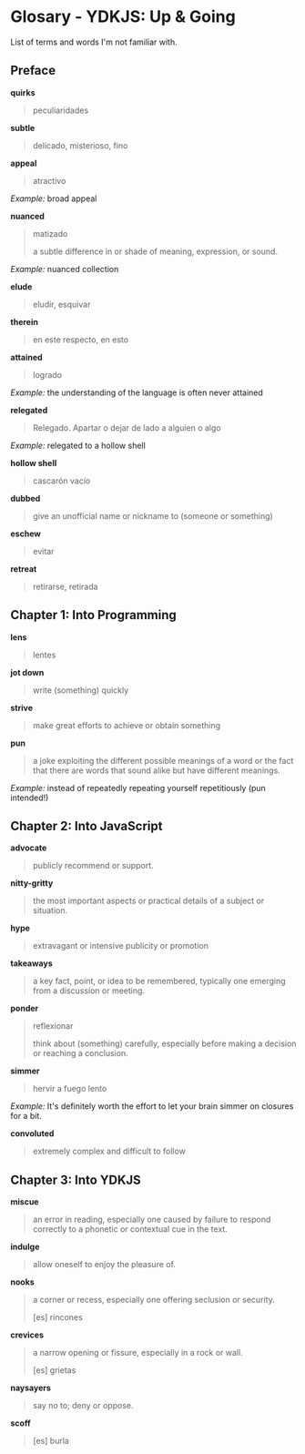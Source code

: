 # Glosary - YDKJS: Up & Going

List of terms and words I'm not familiar with.

## __Preface__

__quirks__

> peculiaridades

__subtle__

> delicado, misterioso, fino

__appeal__

> atractivo

_Example:_ broad appeal

__nuanced__

> matizado
>
> a subtle difference in or shade of meaning, expression, or sound.

_Example:_ nuanced collection

__elude__

> eludir, esquivar

__therein__

> en este respecto, en esto

__attained__

> logrado

_Example:_ the understanding of the language is often never attained

__relegated__

> Relegado.
> Apartar o dejar de lado a alguien o algo

_Example:_ relegated to a hollow shell

__hollow shell__

> cascarón vacío

__dubbed__

> give an unofficial name or nickname to (someone or something)

__eschew__

> evitar

__retreat__

> retirarse, retirada

## __Chapter 1:__ Into Programming

__lens__

> lentes

__jot down__

> write (something) quickly

__strive__

> make great efforts to achieve or obtain something

__pun__

> a joke exploiting the different possible meanings of a word or the fact that there are words that sound alike but have different meanings.

_Example:_  instead of repeatedly repeating yourself repetitiously (pun intended!)

## __Chapter 2:__ Into JavaScript

__advocate__

> publicly recommend or support.

__nitty-gritty__

> the most important aspects or practical details of a subject or situation.

__hype__

> extravagant or intensive publicity or promotion

__takeaways__

> a key fact, point, or idea to be remembered, typically one emerging from a discussion or meeting.

__ponder__

> reflexionar
>
> think about (something) carefully, especially before making a decision or reaching a conclusion.

__simmer__

> hervir a fuego lento

_Example:_ It's definitely worth the effort to let your brain simmer on closures for a bit.

__convoluted__

> extremely complex and difficult to follow

## __Chapter 3:__ Into YDKJS

__miscue__

> an error in reading, especially one caused by failure to respond correctly to a phonetic or contextual cue in the text.

__indulge__

> allow oneself to enjoy the pleasure of.

__nooks__

> a corner or recess, especially one offering seclusion or security.
>
> [es] rincones

__crevices__

> a narrow opening or fissure, especially in a rock or wall.
>
> [es] grietas

__naysayers__

> say no to; deny or oppose.

__scoff__

> [es] burla